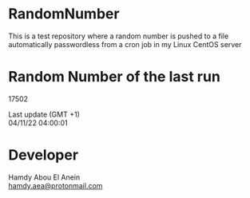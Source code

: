 # RandomNumber    
This is a test repository where a random number is pushed to a file automatically passwordless from a cron job in my Linux CentOS server    
# Random Number of the last run   
17502
      
Last update (GMT +1)    
04/11/22 04:00:01
# Developer    
Hamdy Abou El Anein   
hamdy.aea@protonmail.com
